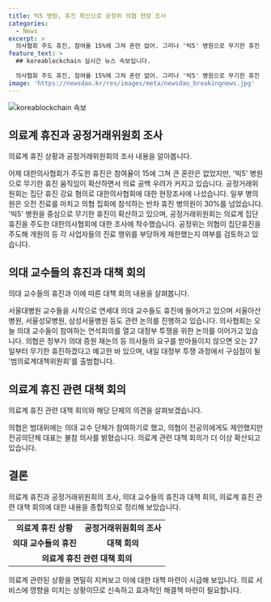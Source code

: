 ```yaml
---
title: 빅5 병원, 휴진 확산으로 공정위 의협 현장 조사
categories:
  - News
excerpt: >
  의사협회 주도 휴진, 참여율 15%에 그쳐 혼란 없어. 그러나 '빅5' 병원으로 무기한 휴진 우려 확산. 공정거래위 조사로 대한의사협회 현장조사에. 일부 병의원은 반차 휴진으로 30% 참가. '빅5' 병원 중심으로 무기한 휴진 확산. 공정위, 의료계 휴진 강요 혐의 조사 중. 의사협회, 대정부 투쟁 논의 중. 가까운 미래 의대 교수들도 휴진할 예정. 전체 요약: 대한의사협회 주도 휴진, '빅5'병원 무기한 휴진 우려 확산, 공정위 조사 중.
feature_text: >
  ## koreablockchain 실시간 뉴스 속보입니다.

  의사협회 주도 휴진, 참여율 15%에 그쳐 혼란 없어. 그러나 '빅5' 병원으로 무기한 휴진 우려 확산. 공정거래위 조사로 대한의사협회 현장조사에. 일부 병의원은 반차 휴진으로 30% 참가. '빅5' 병원 중심으로 무기한 휴진 확산. 공정위, 의료계 휴진 강요 혐의 조사 중. 의사협회, 대정부 투쟁 논의 중. 가까운 미래 의대 교수들도 휴진할 예정. 전체 요약: 대한의사협회 주도 휴진, '빅5'병원 무기한 휴진 우려 확산, 공정위 조사 중.
image: 'https://newsdao.kr/res/images/meta/newsdao_breakingnews.jpg'
---
```


<p><img src="https://newsdao.kr/res/images/meta/newsdao_breakingnews.jpg" alt="koreablockchain 속보" /></p>

<h2 data-ke-size="size26">의료계 휴진과 공정거래위원회 조사</h2>

<p>의료계 휴진 상황과 공정거래위원회의 조사 내용을 알아봅니다.</p>

<p data-ke-size="size16">어제 대한의사협회가 주도한 휴진은 참여율이 15에 그쳐 큰 혼란은 없었지만, '빅5' 병원으로 무기한 휴진 움직임이 확산하면서 의료 공백 우려가 커지고 있습니다. 공정거래위원회는 집단 휴진 강요 혐의로 대한의사협회에 대한 현장조사에 나섰습니다. 일부 병의원은 오전 진료를 마치고 의협 집회에 참석하는 반차 휴진 병의원이 30%를 넘었습니다. '빅5' 병원을 중심으로 무기한 휴진이 확산하고 있으며, 공정거래위원회는 의료계 집단 휴진을 주도한 대한의사협회에 대한 조사에 착수했습니다. 공정위는 의협이 집단휴진을 주도해 개원의 등 각 사업자들의 진료 행위를 부당하게 제한했는지 여부를 검토하고 있습니다.</p>

<h2 data-ke-size="size26">의대 교수들의 휴진과 대책 회의</h2>

<p>의대 교수들의 휴진과 이에 따른 대책 회의 내용을 살펴봅니다.</p>

<p data-ke-size="size16">서울대병원 교수들을 시작으로 연세대 의대 교수들도 휴진에 들어가고 있으며 서울아산병원, 서울성모병원, 삼성서울병원 등도 관련 논의를 진행하고 있습니다. 의사협회는 오늘 의대 교수들이 참여하는 연석회의를 열고 대정부 투쟁을 위한 논의를 이어가고 있습니다. 의협은 정부가 의대 증원 재논의 등 의사들의 요구를 받아들이지 않으면 오는 27일부터 무기한 휴진하겠다고 예고한 바 있으며, 내일 대정부 투쟁 과정에서 구심점이 될 '범의료계대책위원회'를 출범합니다.</p>

<h2 data-ke-size="size26">의료계 휴진 관련 대책 회의</h2>

<p>의료계 휴진 관련 대책 회의와 해당 단체의 의견을 살펴보겠습니다.</p>

<p data-ke-size="size16">의협은 범대위에는 의대 교수 단체가 참여하기로 했고, 의협이 전공의에게도 제안했지만 전공의단체 대표는 불참 의사를 밝혔습니다. 의료계 관련 대책 회의가 더 이상 확산되고 있습니다.</p>

<h2 data-ke-size="size26">결론</h2>

<p>의료계 휴진과 공정거래위원회의 조사, 의대 교수들의 휴진과 대책 회의, 의료계 휴진 관련 대책 회의에 대한 내용을 종합적으로 정리해 보았습니다.</p>

<table>
  <tr>
    <td style="text-align: center; height: 17px;"><b>의료계 휴진 상황</b></td>
    <td style="text-align: center; height: 17px;"><b>공정거래위원회의 조사</b></td>
  </tr>
  <tr>
    <td style="text-align: center; height: 17px;"><b>의대 교수들의 휴진</b></td>
    <td style="text-align: center; height: 17px;"><b>대책 회의</b></td>
  </tr>
  <tr>
    <td style="text-align: center; height: 17px;" colspan="2"><b>의료계 휴진 관련 대책 회의</b></td>
  </tr>
</table>

<p data-ke-size="size16">의료계 관련된 상황을 면밀히 지켜보고 이에 대한 대책 마련이 시급해 보입니다. 의료 서비스에 영향을 미치는 상황이므로 신속하고 효과적인 해결책 마련이 필요합니다.</p>

